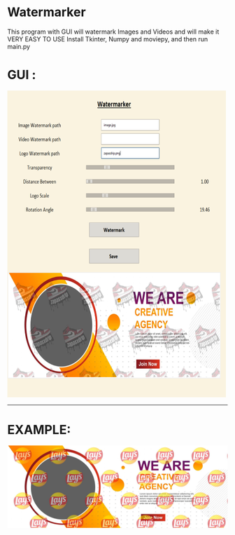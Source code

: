 # Watermarker
This program with GUI will watermark Images and Videos and will make it VERY EASY TO USE
Install Tkinter, Numpy and moviepy, and then run main.py
<h1>GUI :</h1>
<img src="watermarker.png", width=500, height=700>
<hr>
<h1>EXAMPLE:</h1>
<img src="output.jpg">

